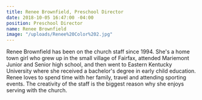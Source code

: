 ```yaml
---
title: Renee Brownfield, Preschool Director
date: 2018-10-05 16:47:00 -04:00
position: Preschool Director
name: Renee Brownfield
image: "/uploads/Renee%20Color%202.jpg"
---
```


 Renee Brownfield has been on the church staff since 1994. She's a home town girl who grew up in the small village of Fairfax, attended Mariemont Junior and Senior high school, and then went to Eastern Kentucky University where she received a bachelor's degree in early child education.
     Renee loves to spend time with her family, travel and attending sporting events. The creativity of the staff is the biggest reason why she enjoys serving with the church.
